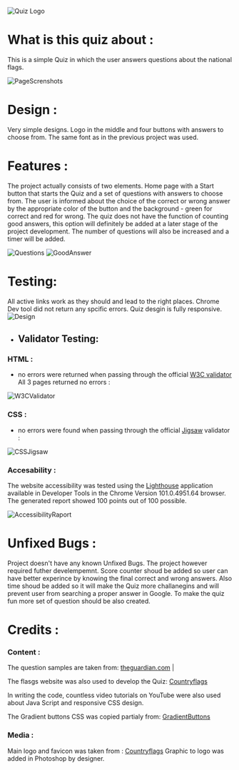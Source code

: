 ![Quiz Logo](https://res.cloudinary.com/dqoovwhgm/image/upload/v1657760641/code_institute_first_project/slider/gallery/flags_challengo_logo_rdm_yqgms5.png)


# What is this quiz about : 

This is a simple Quiz in which the user answers questions about the national flags.


![PageScrenshots](https://res.cloudinary.com/dqoovwhgm/image/upload/v1657760770/code_institute_first_project/slider/gallery/Screenshot_2022-07-14_at_03.05.53_hyfzfr.png)



# Design : 
Very simple designs. Logo in the middle and four buttons with answers to choose from. The same font as in the previous project was used.



# Features :

The project actually consists of two elements. Home page with a Start button that starts the Quiz and a set of questions with answers to choose from. The user is informed about the choice of the correct or wrong answer by the appropriate color of the button and the background - green for correct and red for wrong. The quiz does not have the function of counting good answers, this option will definitely be added at a later stage of the project development. The number of questions will also be increased and a timer will be added.

![Questions](https://res.cloudinary.com/dqoovwhgm/image/upload/v1657790924/code_institute_first_project/slider/gallery/answers_jiru1u.jpg)
![GoodAnswer](https://res.cloudinary.com/dqoovwhgm/image/upload/v1657790925/code_institute_first_project/slider/gallery/good_answer_b41pie.jpg)

# Testing:

All active links work as they should and lead to the right places. 
Chrome Dev tool did not return any spcific errors. Quiz desgin is fully responsive.
![Design](https://res.cloudinary.com/dqoovwhgm/image/upload/v1657792391/code_institute_first_project/slider/gallery/responsive_ha9gzv.jpg)


* ## Validator Testing:


### HTML :
- no errors were returned when passing through the official [W3C validator](https://validator.w3.org/) All 3 pages returned no errors :

![W3CValidator](https://res.cloudinary.com/dqoovwhgm/image/upload/v1653604399/code_institute_first_project/slider/readMe/html_testing_eool7t.jpg)

### CSS :
- no errors were found when passing through the official [Jigsaw](https://jigsaw.w3.org/css-validator/) validator :

![CSSJigsaw](https://res.cloudinary.com/dqoovwhgm/image/upload/v1653604399/code_institute_first_project/slider/readMe/css_testing_tyjjka.jpg)

### Accesability :

The website accessibility was tested using the [Lighthouse](https://developers.google.com/web/tools/lighthouse) application available in Developer Tools in the Chrome Version 101.0.4951.64 browser. The generated report showed 100 points out of 100 possible.

![AccessibilityRaport](https://res.cloudinary.com/dqoovwhgm/image/upload/v1657792582/code_institute_first_project/slider/gallery/Screenshot_2022-07-14_at_11.55.56_z80uuk.png)

# Unfixed Bugs :

Project doesn't have any known Unfixed Bugs. The project however required futher develempemnt. 
Score counter shoud be added so user can have better experince by knowing the final correct and wrong answers. Also time shoud be added so it will make the Quiz more challanegins and will prevent user from searching a proper answer in Google. To make the quiz fun more set of question should be also created. 

# Credits :

### Content :

The question samples are taken from:
[theguardian.com](https://www.theguardian.com/travel/quiz/2014/oct/10/quiz-flags-of-the-world) |

The flasgs website was also used to develop the Quiz:
[Countryflags](https://www.countryflags.com/europe/)

In writing the code, countless video tutorials on YouTube were also used about Java Script and responsive CSS design. 

The Gradient buttons CSS was copied partialy from:
[GradientButtons](https://gradientbuttons.colorion.co/)

### Media :

Main logo and favicon was taken from :
[Countryflags](https://www.countryflags.com/europe/)
Graphic to logo was added in Photoshop by designer. 

